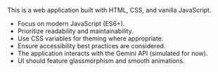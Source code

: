 <!-- Use this file to provide workspace-specific custom instructions to Copilot. For more details, visit https://code.visualstudio.com/docs/copilot/copilot-customization#_use-a-githubcopilotinstructionsmd-file -->

This is a web application built with HTML, CSS, and vanilla JavaScript.
- Focus on modern JavaScript (ES6+).
- Prioritize readability and maintainability.
- Use CSS variables for theming where appropriate.
- Ensure accessibility best practices are considered.
- The application interacts with the Gemini API (simulated for now).
- UI should feature glassmorphism and smooth animations.
